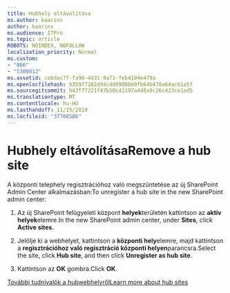 ```yaml
---
title: Hubhely eltávolítása
ms.author: kaarins
author: kaarins
ms.audience: ITPro
ms.topic: article
ROBOTS: NOINDEX, NOFOLLOW
localization_priority: Normal
ms.custom:
- "866"
- "5300012"
ms.assetid: cebdac7f-fa90-4431-9a71-feb4104e479a
ms.openlocfilehash: b35977262d94cdd9980bb0fb64b478a64acb1a5f
ms.sourcegitcommit: b43f77221f47b50c41197a448a9c26c423ce1ad5
ms.translationtype: MT
ms.contentlocale: hu-HU
ms.lasthandoff: 11/15/2019
ms.locfileid: "37768586"
---
```

# <a name="remove-a-hub-site"></a><span data-ttu-id="a8958-102">Hubhely eltávolítása</span><span class="sxs-lookup"><span data-stu-id="a8958-102">Remove a hub site</span></span>

<span data-ttu-id="a8958-103">A központi telephely regisztrációhoz való megszüntetése az új SharePoint Admin Center alkalmazásban:</span><span class="sxs-lookup"><span data-stu-id="a8958-103">To unregister a hub site in the new SharePoint admin center:</span></span>
  
1. <span data-ttu-id="a8958-104">Az új SharePoint felügyeleti központ **helyek**területén kattintson az **aktív helyek**elemre.</span><span class="sxs-lookup"><span data-stu-id="a8958-104">In the new SharePoint admin center, under **Sites**, click **Active sites**.</span></span>

2. <span data-ttu-id="a8958-105">Jelölje ki a webhelyet, kattintson a **központi hely**elemre, majd kattintson a **regisztrációhoz való regisztráció központi helyen**parancsra.</span><span class="sxs-lookup"><span data-stu-id="a8958-105">Select the site, click **Hub site**, and then click **Unregister as hub site**.</span></span>

3. <span data-ttu-id="a8958-106">Kattintson az **OK** gombra.</span><span class="sxs-lookup"><span data-stu-id="a8958-106">Click **OK**.</span></span>

[<span data-ttu-id="a8958-107">További tudnivalók a hubwebhelyről</span><span class="sxs-lookup"><span data-stu-id="a8958-107">Learn more about hub sites</span></span>](https://support.office.com/article/what-is-a-sharepoint-hub-site-fe26ae84-14b7-45b6-a6d1-948b3966427f)
  